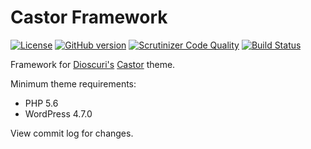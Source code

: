 # Castor Framework

[![License](https://img.shields.io/badge/license-MIT-blue.svg)](https://github.com/geminilabs/castor-framework/blob/master/LICENSE)
[![GitHub version](https://badge.fury.io/gh/geminilabs%2Fcastor-framework.svg)](https://badge.fury.io/gh/geminilabs%2Fcastor-framework)
[![Scrutinizer Code Quality](https://scrutinizer-ci.com/g/geminilabs/castor-framework/badges/quality-score.png?b=master)](https://scrutinizer-ci.com/g/geminilabs/castor-framework/?branch=master)
[![Build Status](https://scrutinizer-ci.com/g/geminilabs/castor-framework/badges/build.png?b=master)](https://scrutinizer-ci.com/g/geminilabs/castor-framework/build-status/master)

Framework for [Dioscuri's](https://github.com/geminilabs/dioscuri) [Castor](https://github.com/geminilabs/castor) theme.

Minimum theme requirements:

* PHP 5.6
* WordPress 4.7.0

View commit log for changes.
